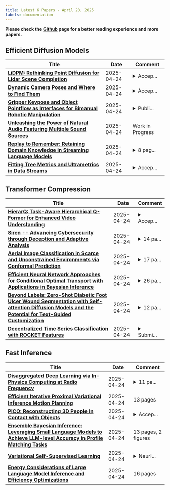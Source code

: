 ```yaml
---
title: Latest 6 Papers - April 28, 2025
labels: documentation
---
```

**Please check the [Github](https://github.com/zezhishao/MTS_Daily_ArXiv) page for a better reading experience and more papers.**

## Efficient Diffusion Models
| **Title** | **Date** | **Comment** |
| --- | --- | --- |
| **[LiDPM: Rethinking Point Diffusion for Lidar Scene Completion](http://arxiv.org/abs/2504.17791v1)** | 2025-04-24 | <details><summary>Accep...</summary><p>Accepted to IEEE IV 2025</p></details> |
| **[Dynamic Camera Poses and Where to Find Them](http://arxiv.org/abs/2504.17788v1)** | 2025-04-24 | <details><summary>Accep...</summary><p>Accepted to CVPR 2025. Project Page: https://research.nvidia.com/labs/dir/dynpose-100k</p></details> |
| **[Gripper Keypose and Object Pointflow as Interfaces for Bimanual Robotic Manipulation](http://arxiv.org/abs/2504.17784v1)** | 2025-04-24 | <details><summary>Publi...</summary><p>Published at Robotics: Science and Systems (RSS) 2025</p></details> |
| **[Unleashing the Power of Natural Audio Featuring Multiple Sound Sources](http://arxiv.org/abs/2504.17782v1)** | 2025-04-24 | Work in Progress |
| **[Replay to Remember: Retaining Domain Knowledge in Streaming Language Models](http://arxiv.org/abs/2504.17780v1)** | 2025-04-24 | <details><summary>8 pag...</summary><p>8 pages 3 figures, 3 tables</p></details> |
| **[Fitting Tree Metrics and Ultrametrics in Data Streams](http://arxiv.org/abs/2504.17776v1)** | 2025-04-24 | <details><summary>Accep...</summary><p>Accepted for publication in the 52nd EATCS International Colloquium on Automata, Languages, and Programming (ICALP)</p></details> |

## Transformer Compression
| **Title** | **Date** | **Comment** |
| --- | --- | --- |
| **[HierarQ: Task-Aware Hierarchical Q-Former for Enhanced Video Understanding](http://arxiv.org/abs/2503.08585v2)** | 2025-04-24 | <details><summary>Accep...</summary><p>Accepted in CVPR 2025</p></details> |
| **[Siren -- Advancing Cybersecurity through Deception and Adaptive Analysis](http://arxiv.org/abs/2406.06225v2)** | 2025-04-24 | <details><summary>14 pa...</summary><p>14 pages, 5 figures, 13th Computing Conference 2025 - London, United Kingdom</p></details> |
| **[Aerial Image Classification in Scarce and Unconstrained Environments via Conformal Prediction](http://arxiv.org/abs/2504.17655v1)** | 2025-04-24 | <details><summary>17 pa...</summary><p>17 pages, 5 figures, and 2 tables</p></details> |
| **[Efficient Neural Network Approaches for Conditional Optimal Transport with Applications in Bayesian Inference](http://arxiv.org/abs/2310.16975v3)** | 2025-04-24 | <details><summary>26 pa...</summary><p>26 pages, 7 tables, 8 figures</p></details> |
| **[Beyond Labels: Zero-Shot Diabetic Foot Ulcer Wound Segmentation with Self-attention Diffusion Models and the Potential for Text-Guided Customization](http://arxiv.org/abs/2504.17628v1)** | 2025-04-24 | <details><summary>12 pa...</summary><p>12 pages, 8 figures, journal article</p></details> |
| **[Decentralized Time Series Classification with ROCKET Features](http://arxiv.org/abs/2504.17617v1)** | 2025-04-24 | <details><summary>Submi...</summary><p>Submitted to Workshop on Federated Learning Advancements 2025, in conjunction with ECML-PKDD, WAFL25</p></details> |

## Fast Inference
| **Title** | **Date** | **Comment** |
| --- | --- | --- |
| **[Disaggregated Deep Learning via In-Physics Computing at Radio Frequency](http://arxiv.org/abs/2504.17752v1)** | 2025-04-24 | <details><summary>11 pa...</summary><p>11 pages, 4 figures. Supplementary Information: 54 pages, 20 figures, 1 table</p></details> |
| **[Efficient Iterative Proximal Variational Inference Motion Planning](http://arxiv.org/abs/2411.03416v3)** | 2025-04-24 | 13 pages |
| **[PICO: Reconstructing 3D People In Contact with Objects](http://arxiv.org/abs/2504.17695v1)** | 2025-04-24 | <details><summary>Accep...</summary><p>Accepted in CVPR'25. Project Page: https://pico.is.tue.mpg.de</p></details> |
| **[Ensemble Bayesian Inference: Leveraging Small Language Models to Achieve LLM-level Accuracy in Profile Matching Tasks](http://arxiv.org/abs/2504.17685v1)** | 2025-04-24 | 13 pages, 2 figures |
| **[Variational Self-Supervised Learning](http://arxiv.org/abs/2504.04318v2)** | 2025-04-24 | <details><summary>NeurI...</summary><p>NeurIPS 2025 - SSL Workshop Submission</p></details> |
| **[Energy Considerations of Large Language Model Inference and Efficiency Optimizations](http://arxiv.org/abs/2504.17674v1)** | 2025-04-24 | 16 pages |

